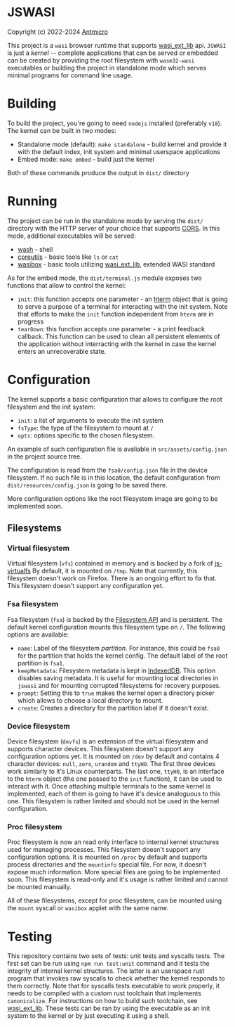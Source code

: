 # JSWASI

Copyright (c) 2022-2024 [Antmicro](https://www.antmicro.com)

This project is a `wasi` browser runtime that supports [wasi_ext_lib](https://github.com/antmicro/wasi_ext_lib) api.
`JSWASI` is just a _kernel_ -- complete applications that can be served or embedded can be created by providing the root filesystem with `wasm32-wasi` executables or building the project in standalone mode which serves minimal programs for command line usage.

# Building

To build the project, you're going to need `nodejs` installed (preferably `v18`).
The kernel can be built in two modes:

- Standalone mode (default): `make standalone` - build kernel and provide it with the default index, init system and minimal userspace applications
- Embed mode: `make embed` - build just the kernel

Both of these commands produce the output in `dist/` directory

# Running

The project can be run in the standalone mode by serving the `dist/` directory with the HTTP server of your choice that supports [CORS](https://developer.mozilla.org/en-US/docs/Web/HTTP/CORS).
In this mode, additional executables will be served:

- [wash](https://github.com/antmicro/wash) - shell
- [coreutils](https://github.com/antmicro/coreutils) - basic tools like `ls` or `cat`
- [wasibox](https://github.com/antmicro/wasibox) - basic tools utilizing [wasi_ext_lib](https://github.com/antmicro/wasi_ext_lib), extended WASI standard

As for the embed mode, the `dist/terminal.js` module exposes two functions that allow to control the kernel:

- `init`: this function accepts one parameter - an [hterm](https://chromium.googlesource.com/apps/libapps/+/HEAD/hterm) object that is going to serve a purpose of a terminal for interacting with the init system. Note that efforts to make the `init` function independent from `hterm` are in progress
- `tearDown`: this function accepts one parameter - a print feedback callback. This function can be used to clean all persistent elements of the application without interracting with the kernel in case the kernel enters an unrecoverable state.

# Configuration

The kernel supports a basic configuration that allows to configure the root filesystem and the init system:

- `init`: a list of arguments to execute the init system
- `fsType`: the type of the filesystem to mount at `/`
- `opts`: options specific to the chosen filesystem.

An example of such configuration file is avaliable in `src/assets/config.json` in the project source tree.

The configuration is read from the `fsa0/config.json` file in the device filesystem.
If no such file is in this location, the default configuration from `dist/resources/config.json` is going to be saved there.

More configuration options like the root filesystem image are going to be implemented soon.

## Filesystems

### Virtual filesystem

Virtual filesystem (`vfs`) contained in memory and is backed by a fork of [js-virtualfs](https://github.com/antmicro/js-virtualfs)
By default, it is mounted on `/tmp`.
Note that currently, this filesystem doesn't work on Firefox.
There is an ongoing effort to fix that.
This filesystem doesn't support any configuration yet.

### Fsa filesystem

Fsa filesystem (`fsa`) is backed by the [Filesystem API](https://developer.mozilla.org/en-US/docs/Web/API/File_System_API) and is persistent.
The default kernel configuration mounts this filesystem type on `/`.
The following options are available:

- `name`: Label of the filesystem _partition_. For instance, this could be `fsa0` for the partition that holds the kernel config. The default label of the root partition is `fsa1`.
- `keepMetadata`: Filesystem metadata is kept in [IndexedDB](https://developer.mozilla.org/en-US/docs/Web/API/IndexedDB_API).
  This option disables saving metadata.
  It is useful for mounting local directories in `jswasi` and for mounting corrupted filesystems for recovery purposes.
- `prompt`: Setting this to `true` makes the kernel open a directory picker which allows to choose a local directory to mount.
- `create`: Creates a directory for the partition label if it doesn't exist.

### Device filesystem

Device filesystem (`devfs`) is an extension of the virtual filesystem and supports character devices.
This filesystem doesn't support any configuration options yet.
It is mounted on `/dev` by default and contains 4 character devices: `null`, `zero`, `urandom` and `ttyH0`.
The first three devices work similarly to it's Linux counterparts.
The last one, `ttyH0`, is an interface to the `hterm` object (the one passed to the `init` function), it can be used to interact with it.
Once attaching multiple terminals to the same kernel is implemented, each of them is going to have it's device analoguous to this one.
This filesystem is rather limited and should not be used in the kernel configuration.

### Proc filesystem

Proc filesystem is now an read only interface to internal kernel structures used for managing processes.
This filesystem doesn't support any configuration options.
It is mounted on `/proc` by default and supports process directories and the `mountinfo` special file.
For now, it doesn't expose much information.
More special files are going to be implemented soon.
This filesystem is read-only and it's usage is rather limited and cannot be mounted manually.

All of these filesystems, except for proc filesystem, can be mounted using the `mount` syscall or `wasibox` applet with the same name.

# Testing

This repository contains two sets of tests: unit tests and syscalls tests.
The first set can be run using `npm run test:unit` command and it tests the integrity of internal kernel structures.
The latter is an userspace rust program that invokes raw syscalls to check whether the kernel responds to them correctly.
Note that for syscalls tests executable to work properly, it needs to be compiled with a custom rust toolchain that implements `canonicalize`.
For instructions on how to build such toolchain, see [wasi_ext_lib](https://github.com/antmicro/wasi_ext_lib#build).
These tests can be ran by using the executable as an init system to the kernel or by just executing it using a shell.
